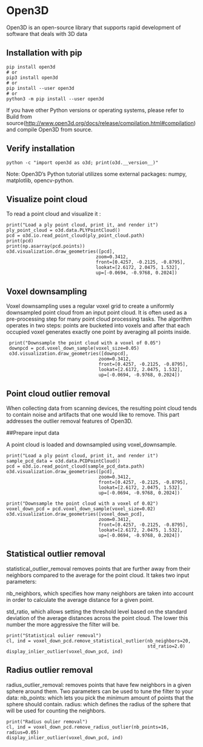 # Open3D
Open3D is an open-source library that supports rapid development of software that deals with 3D data
## Installation with pip 

    pip install open3d
    # or
    pip3 install open3d
    # or
    pip install --user open3d
    # or
    python3 -m pip install --user open3d

If you have other Python versions or operating systems, please refer to Build from source(http://www.open3d.org/docs/release/compilation.html#compilation) 
and compile Open3D from source.

## Verify installation
    python -c "import open3d as o3d; print(o3d.__version__)"
    

Note: Open3D’s Python tutorial utilizes some external packages: numpy, matplotlib, opencv-python. 


## Visualize point cloud
To read a point cloud and visualize it : 
  
    print("Load a ply point cloud, print it, and render it")
    ply_point_cloud = o3d.data.PLYPointCloud()
    pcd = o3d.io.read_point_cloud(ply_point_cloud.path)
    print(pcd)
    print(np.asarray(pcd.points))
    o3d.visualization.draw_geometries([pcd],
                                     zoom=0.3412,
                                     front=[0.4257, -0.2125, -0.8795],
                                     lookat=[2.6172, 2.0475, 1.532],
                                     up=[-0.0694, -0.9768, 0.2024])


## Voxel downsampling
Voxel downsampling uses a regular voxel grid to create a uniformly downsampled point cloud from an input point cloud. It is often used as a pre-processing step for many point cloud processing tasks. The algorithm operates in two steps: points are bucketed into voxels and after that each occupied voxel generates exactly one point by averaging all points inside.

     print("Downsample the point cloud with a voxel of 0.05")
     downpcd = pcd.voxel_down_sample(voxel_size=0.05)
     o3d.visualization.draw_geometries([downpcd],
                                      zoom=0.3412,
                                      front=[0.4257, -0.2125, -0.8795],
                                      lookat=[2.6172, 2.0475, 1.532],
                                      up=[-0.0694, -0.9768, 0.2024])
                                      


## Point cloud outlier removal
When collecting data from scanning devices, the resulting point cloud tends to contain noise and artifacts that one would like to remove. 
This part addresses the outlier removal features of Open3D.

##Prepare input data

A point cloud is loaded and downsampled using voxel_downsample.

    print("Load a ply point cloud, print it, and render it")
    sample_pcd_data = o3d.data.PCDPointCloud()
    pcd = o3d.io.read_point_cloud(sample_pcd_data.path)
    o3d.visualization.draw_geometries([pcd],
                                      zoom=0.3412,
                                      front=[0.4257, -0.2125, -0.8795],
                                      lookat=[2.6172, 2.0475, 1.532],
                                      up=[-0.0694, -0.9768, 0.2024])

    print("Downsample the point cloud with a voxel of 0.02")
    voxel_down_pcd = pcd.voxel_down_sample(voxel_size=0.02)
    o3d.visualization.draw_geometries([voxel_down_pcd],
                                      zoom=0.3412,
                                      front=[0.4257, -0.2125, -0.8795],
                                      lookat=[2.6172, 2.0475, 1.532],
                                      up=[-0.0694, -0.9768, 0.2024])
                                      
## Statistical outlier removal

statistical_outlier_removal removes points that are further away from their neighbors compared to the average for the point cloud. 
It takes two input parameters:

nb_neighbors, which specifies how many neighbors are taken into account in order to calculate the average distance for a given point.

std_ratio, which allows setting the threshold level based on the standard deviation of the average distances across the point cloud.
The lower this number the more aggressive the filter will be.
    
    print("Statistical oulier removal")
    cl, ind = voxel_down_pcd.remove_statistical_outlier(nb_neighbors=20,
                                                        std_ratio=2.0)
    display_inlier_outlier(voxel_down_pcd, ind) 
    


## Radius outlier removal    
radius_outlier_removal: removes points that have few neighbors in a given sphere around them. Two parameters can be used to tune the filter to your data:
nb_points: which lets you pick the minimum amount of points that the sphere should contain.
radius: which defines the radius of the sphere that will be used for counting the neighbors.

    print("Radius oulier removal")
    cl, ind = voxel_down_pcd.remove_radius_outlier(nb_points=16, radius=0.05)
    display_inlier_outlier(voxel_down_pcd, ind)






